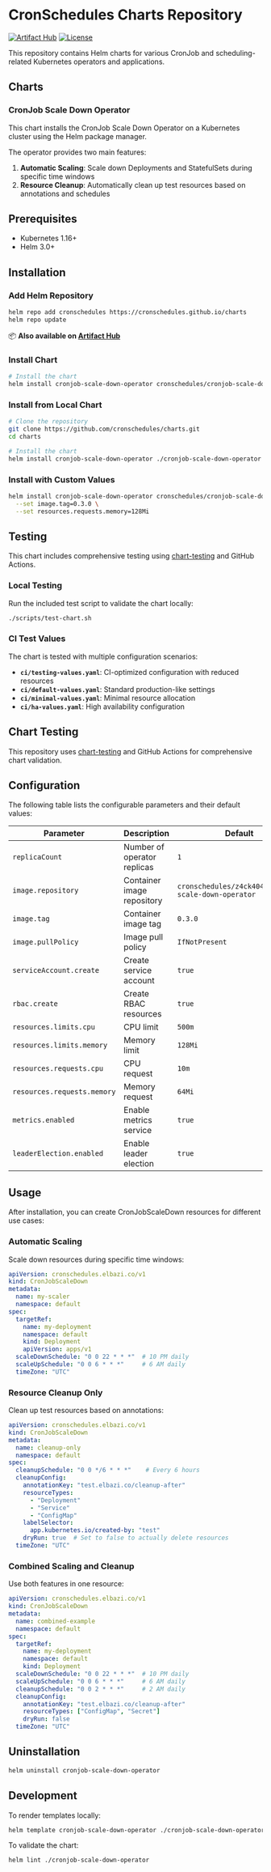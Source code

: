 # CronSchedules Charts Repository

[![Artifact Hub](https://img.shields.io/endpoint?url=https://artifacthub.io/badge/repository/cronschedules)](https://artifacthub.io/packages/search?repo=cronschedules)
[![License](https://img.shields.io/badge/License-MIT-green.svg)](LICENSE)

This repository contains Helm charts for various CronJob and scheduling-related Kubernetes operators and applications.

## Charts

### CronJob Scale Down Operator

This chart installs the CronJob Scale Down Operator on a Kubernetes cluster using the Helm package manager.

The operator provides two main features:
1. **Automatic Scaling**: Scale down Deployments and StatefulSets during specific time windows
2. **Resource Cleanup**: Automatically clean up test resources based on annotations and schedules

## Prerequisites

- Kubernetes 1.16+
- Helm 3.0+

## Installation

### Add Helm Repository

```bash
helm repo add cronschedules https://cronschedules.github.io/charts
helm repo update
```

📦 **Also available on [Artifact Hub](https://artifacthub.io/packages/search?repo=cronschedules)**

### Install Chart

```bash
# Install the chart
helm install cronjob-scale-down-operator cronschedules/cronjob-scale-down-operator
```

### Install from Local Chart

```bash
# Clone the repository
git clone https://github.com/cronschedules/charts.git
cd charts

# Install the chart
helm install cronjob-scale-down-operator ./cronjob-scale-down-operator
```

### Install with Custom Values

```bash
helm install cronjob-scale-down-operator cronschedules/cronjob-scale-down-operator \
  --set image.tag=0.3.0 \
  --set resources.requests.memory=128Mi
```

## Testing

This chart includes comprehensive testing using [chart-testing](https://github.com/helm/chart-testing) and GitHub Actions.

### Local Testing

Run the included test script to validate the chart locally:

```bash
./scripts/test-chart.sh
```

### CI Test Values

The chart is tested with multiple configuration scenarios:
- **`ci/testing-values.yaml`**: CI-optimized configuration with reduced resources
- **`ci/default-values.yaml`**: Standard production-like settings
- **`ci/minimal-values.yaml`**: Minimal resource allocation
- **`ci/ha-values.yaml`**: High availability configuration

## Chart Testing

This repository uses [chart-testing](https://github.com/helm/chart-testing) and GitHub Actions for comprehensive chart validation.

## Configuration

The following table lists the configurable parameters and their default values:

| Parameter | Description | Default |
|-----------|-------------|---------|
| `replicaCount` | Number of operator replicas | `1` |
| `image.repository` | Container image repository | `cronschedules/z4ck404/cronjob-scale-down-operator` |
| `image.tag` | Container image tag | `0.3.0` |
| `image.pullPolicy` | Image pull policy | `IfNotPresent` |
| `serviceAccount.create` | Create service account | `true` |
| `rbac.create` | Create RBAC resources | `true` |
| `resources.limits.cpu` | CPU limit | `500m` |
| `resources.limits.memory` | Memory limit | `128Mi` |
| `resources.requests.cpu` | CPU request | `10m` |
| `resources.requests.memory` | Memory request | `64Mi` |
| `metrics.enabled` | Enable metrics service | `true` |
| `leaderElection.enabled` | Enable leader election | `true` |

## Usage

After installation, you can create CronJobScaleDown resources for different use cases:

### Automatic Scaling

Scale down resources during specific time windows:

```yaml
apiVersion: cronschedules.elbazi.co/v1
kind: CronJobScaleDown
metadata:
  name: my-scaler
  namespace: default
spec:
  targetRef:
    name: my-deployment
    namespace: default
    kind: Deployment
    apiVersion: apps/v1
  scaleDownSchedule: "0 0 22 * * *"  # 10 PM daily
  scaleUpSchedule: "0 0 6 * * *"     # 6 AM daily
  timeZone: "UTC"
```

### Resource Cleanup Only

Clean up test resources based on annotations:

```yaml
apiVersion: cronschedules.elbazi.co/v1
kind: CronJobScaleDown
metadata:
  name: cleanup-only
  namespace: default
spec:
  cleanupSchedule: "0 0 */6 * * *"    # Every 6 hours
  cleanupConfig:
    annotationKey: "test.elbazi.co/cleanup-after"
    resourceTypes:
      - "Deployment"
      - "Service"
      - "ConfigMap"
    labelSelector:
      app.kubernetes.io/created-by: "test"
    dryRun: true  # Set to false to actually delete resources
  timeZone: "UTC"
```

### Combined Scaling and Cleanup

Use both features in one resource:

```yaml
apiVersion: cronschedules.elbazi.co/v1
kind: CronJobScaleDown
metadata:
  name: combined-example
  namespace: default
spec:
  targetRef:
    name: my-deployment
    namespace: default
    kind: Deployment
  scaleDownSchedule: "0 0 22 * * *"  # 10 PM daily
  scaleUpSchedule: "0 0 6 * * *"     # 6 AM daily
  cleanupSchedule: "0 0 2 * * *"     # 2 AM daily
  cleanupConfig:
    annotationKey: "test.elbazi.co/cleanup-after"
    resourceTypes: ["ConfigMap", "Secret"]
    dryRun: false
  timeZone: "UTC"
```

## Uninstallation

```bash
helm uninstall cronjob-scale-down-operator
```

## Development

To render templates locally:

```bash
helm template cronjob-scale-down-operator ./cronjob-scale-down-operator
```

To validate the chart:

```bash
helm lint ./cronjob-scale-down-operator
```
